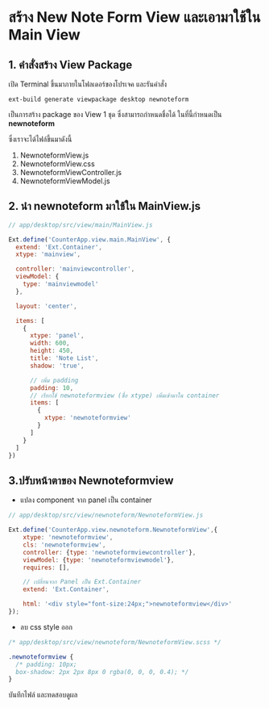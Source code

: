 
# สร้าง New Note Form View และเอามาใช้ใน Main View

## 1. คำสั่งสร้าง View Package

เปิด Terminal ขึ้นมาภายในโฟลเดอร์ของโปรเจค และรันคำสั่ง

```
ext-build generate viewpackage desktop newnoteform
```

เป็นการสร้าง package ของ View 1 ชุด ซึ่งสามารถกำหนดชื่อได้ ในที่นี้กำหนดเป็น **newnoteform**

ซึ่งเราจะได้ไฟล์ขึ้นมาดังนี้ 

1. NewnoteformView.js
2. NewnoteformView.css
3. NewnoteformViewController.js
4. NewnoteformViewModel.js

## 2. นำ newnoteform มาใช้ใน MainView.js


```js
// app/desktop/src/view/main/MainView.js

Ext.define('CounterApp.view.main.MainView', {
  extend: 'Ext.Container',
  xtype: 'mainview',

  controller: 'mainviewcontroller',
  viewModel: {
    type: 'mainviewmodel'
  },

  layout: 'center',

  items: [
    {
      xtype: 'panel',
      width: 600,
      height: 450,
      title: 'Note List',
      shadow: 'true',

      // เพิ่ม padding 
      padding: 10,
      // เรียกใช้ newnoteformview (ชื่อ xtype) เพิ่มเข้ามาใน container 
      items: [
        {
          xtype: 'newnoteformview'
        }
      ]
    }
  ]
})

```

## 3.ปรับหน้าตาของ Newnoteformview 

- แปลง component จาก panel เป็น container 

```js
// app/desktop/src/view/newnoteform/NewnoteformView.js

Ext.define('CounterApp.view.newnoteform.NewnoteformView',{
	xtype: 'newnoteformview',
	cls: 'newnoteformview',
	controller: {type: 'newnoteformviewcontroller'},
	viewModel: {type: 'newnoteformviewmodel'},
	requires: [],

    // เปลี่ยนจาก Panel เป็น Ext.Container
	extend: 'Ext.Container',

	html: '<div style="font-size:24px;">newnoteformview</div>'
});

```

- ลบ css style ออก

```css
/* app/desktop/src/view/newnoteform/NewnoteformView.scss */

.newnoteformview {
  /* padding: 10px;
  box-shadow: 2px 2px 8px 0 rgba(0, 0, 0, 0.4); */
}
```

บันทึกไฟล์ และทดสอบดูผล